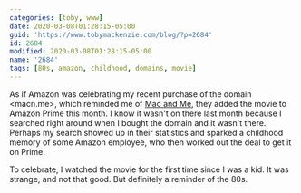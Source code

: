 ```yaml
---
categories: [toby, www]
date: 2020-03-08T01:28:15-05:00
guid: 'https://www.tobymackenzie.com/blog/?p=2684'
id: 2684
modified: 2020-03-08T01:28:15-05:00
name: '2684'
tags: [80s, amazon, childhood, domains, movie]
---
```


As if Amazon was celebrating my recent purchase of the domain <macn.me>, which reminded me of [Mac and Me](https://en.wikipedia.org/wiki/Mac_and_Me), they added the movie to Amazon Prime this month.<!--more-->  I know it wasn't on there last month because I searched right around when I bought the domain and it wasn't there.  Perhaps my search showed up in their statistics and sparked a childhood memory of some Amazon employee, who then worked out the deal to get it on Prime.

To celebrate, I watched the movie for the first time since I was a kid.  It was strange, and not that good.  But definitely a reminder of the 80s.
